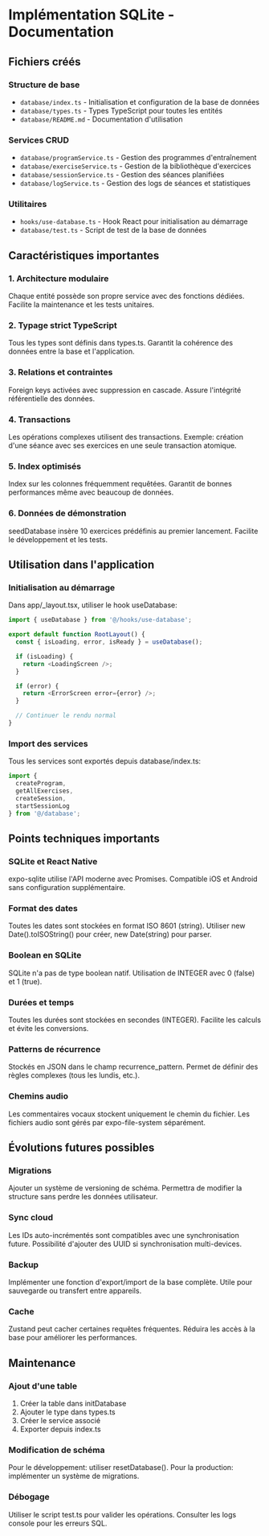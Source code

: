 # Implémentation SQLite - Documentation

## Fichiers créés

### Structure de base
- `database/index.ts` - Initialisation et configuration de la base de données
- `database/types.ts` - Types TypeScript pour toutes les entités
- `database/README.md` - Documentation d'utilisation

### Services CRUD
- `database/programService.ts` - Gestion des programmes d'entraînement
- `database/exerciseService.ts` - Gestion de la bibliothèque d'exercices
- `database/sessionService.ts` - Gestion des séances planifiées
- `database/logService.ts` - Gestion des logs de séances et statistiques

### Utilitaires
- `hooks/use-database.ts` - Hook React pour initialisation au démarrage
- `database/test.ts` - Script de test de la base de données

## Caractéristiques importantes

### 1. Architecture modulaire

Chaque entité possède son propre service avec des fonctions dédiées.
Facilite la maintenance et les tests unitaires.

### 2. Typage strict TypeScript

Tous les types sont définis dans types.ts.
Garantit la cohérence des données entre la base et l'application.

### 3. Relations et contraintes

Foreign keys activées avec suppression en cascade.
Assure l'intégrité référentielle des données.

### 4. Transactions

Les opérations complexes utilisent des transactions.
Exemple: création d'une séance avec ses exercices en une seule transaction atomique.

### 5. Index optimisés

Index sur les colonnes fréquemment requêtées.
Garantit de bonnes performances même avec beaucoup de données.

### 6. Données de démonstration

seedDatabase insère 10 exercices prédéfinis au premier lancement.
Facilite le développement et les tests.

## Utilisation dans l'application

### Initialisation au démarrage

Dans app/_layout.tsx, utiliser le hook useDatabase:

```typescript
import { useDatabase } from '@/hooks/use-database';

export default function RootLayout() {
  const { isLoading, error, isReady } = useDatabase();

  if (isLoading) {
    return <LoadingScreen />;
  }

  if (error) {
    return <ErrorScreen error={error} />;
  }

  // Continuer le rendu normal
}
```

### Import des services

Tous les services sont exportés depuis database/index.ts:

```typescript
import { 
  createProgram, 
  getAllExercises, 
  createSession,
  startSessionLog 
} from '@/database';
```

## Points techniques importants

### SQLite et React Native

expo-sqlite utilise l'API moderne avec Promises.
Compatible iOS et Android sans configuration supplémentaire.

### Format des dates

Toutes les dates sont stockées en format ISO 8601 (string).
Utiliser new Date().toISOString() pour créer, new Date(string) pour parser.

### Boolean en SQLite

SQLite n'a pas de type boolean natif.
Utilisation de INTEGER avec 0 (false) et 1 (true).

### Durées et temps

Toutes les durées sont stockées en secondes (INTEGER).
Facilite les calculs et évite les conversions.

### Patterns de récurrence

Stockés en JSON dans le champ recurrence_pattern.
Permet de définir des règles complexes (tous les lundis, etc.).

### Chemins audio

Les commentaires vocaux stockent uniquement le chemin du fichier.
Les fichiers audio sont gérés par expo-file-system séparément.

## Évolutions futures possibles

### Migrations

Ajouter un système de versioning de schéma.
Permettra de modifier la structure sans perdre les données utilisateur.

### Sync cloud

Les IDs auto-incrémentés sont compatibles avec une synchronisation future.
Possibilité d'ajouter des UUID si synchronisation multi-devices.

### Backup

Implémenter une fonction d'export/import de la base complète.
Utile pour sauvegarde ou transfert entre appareils.

### Cache

Zustand peut cacher certaines requêtes fréquentes.
Réduira les accès à la base pour améliorer les performances.

## Maintenance

### Ajout d'une table

1. Créer la table dans initDatabase
2. Ajouter le type dans types.ts
3. Créer le service associé
4. Exporter depuis index.ts

### Modification de schéma

Pour le développement: utiliser resetDatabase().
Pour la production: implémenter un système de migrations.

### Débogage

Utiliser le script test.ts pour valider les opérations.
Consulter les logs console pour les erreurs SQL.
